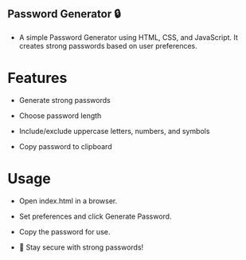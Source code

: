 ## Password Generator 🔒

- A simple Password Generator using HTML, CSS, and JavaScript. It creates strong passwords based on user preferences.

# Features

- Generate strong passwords

- Choose password length

- Include/exclude uppercase letters, numbers, and symbols

- Copy password to clipboard

# Usage

- Open index.html in a browser.

- Set preferences and click Generate Password.

- Copy the password for use.

- 🔑 Stay secure with strong passwords!
